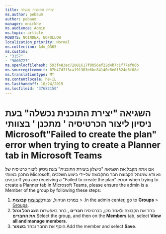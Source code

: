 ```yaml
---
title: יצירת התוכנית נכשלה
ms.author: pebaum
author: pebaum
manager: mnirkhe
ms.audience: Admin
ms.topic: article
ROBOTS: NOINDEX, NOFOLLOW
localization_priority: Normal
ms.collection: Adm_O365
ms.custom:
- "3157"
- "9000727"
ms.openlocfilehash: 593f483ac72081617f0b56ef22d4b7c1f77af06b
ms.sourcegitcommit: 07b47d7f3ca191363e6bc84140e8e01524d6f08e
ms.translationtype: MT
ms.contentlocale: he-IL
ms.lasthandoff: 10/24/2019
ms.locfileid: "37682150"
---
```

# <a name="failed-to-create-the-plan-error-when-trying-to-create-a-planner-tab-in-microsoft-teams"></a><span data-ttu-id="8aba8-102">השגיאה "יצירת התוכנית נכשלה" בעת ניסיון ליצור הכרטיסיה ' מתכנן ' בצוותי Microsoft</span><span class="sxs-lookup"><span data-stu-id="8aba8-102">"Failed to create the plan" error when trying to create a Planner tab in Microsoft Teams</span></span>

<span data-ttu-id="8aba8-103">אם אתה מקבל את השגיאה "כישלון ביצירת התוכנית" בעת ניסיון ליצור כרטיסיה של מתכנן בצוותי Microsoft, נא ודא שמנהל הקבוצה חבר מהקבוצה על-ידי ביצוע השלבים הבאים:</span><span class="sxs-lookup"><span data-stu-id="8aba8-103">If you are receiving a "Failed to create the plan" error when trying to create a Planner tab in Microsoft Teams, please ensure the admin is a Member of the group by following these steps:</span></span>

1. <span data-ttu-id="8aba8-104">במרכז הניהול, עבור[לקבוצות](https://admin.microsoft.com/Adminportal/Home?source=applauncher#/groups) **קבוצות** > .</span><span class="sxs-lookup"><span data-stu-id="8aba8-104">In the admin center, go to **Groups** > [Groups](https://admin.microsoft.com/Adminportal/Home?source=applauncher#/groups).</span></span> 
2. <span data-ttu-id="8aba8-105">בחר את הקבוצה ולאחר מכן, בכרטיסיה **חברים** , בחר באפשרות **הצג הכל ונהל את החברים**.</span><span class="sxs-lookup"><span data-stu-id="8aba8-105">Select the group, and then on the **Members** tab, select **View all and manage members**.</span></span>
3. <span data-ttu-id="8aba8-106">הוסף את החבר ובחר **בשמור**.</span><span class="sxs-lookup"><span data-stu-id="8aba8-106">Add the member and select **Save**.</span></span>